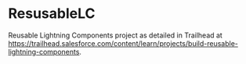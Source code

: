 # ResusableLC
Reusable Lightning Components project as detailed in Trailhead at https://trailhead.salesforce.com/content/learn/projects/build-reusable-lightning-components.
